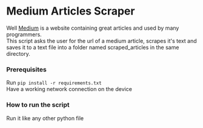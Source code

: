 # Medium Articles Scraper
Well [Medium](https://medium.com/) is a website containing great articles and used by many programmers.
<br>This script asks the user for the url of a medium article, scrapes it's text and saves it to a text file into a folder named scraped_articles in the same directory.

### Prerequisites
Run `pip install -r requirements.txt`
<br>Have a working network connection on the device

### How to run the script
Run it like any other python file

